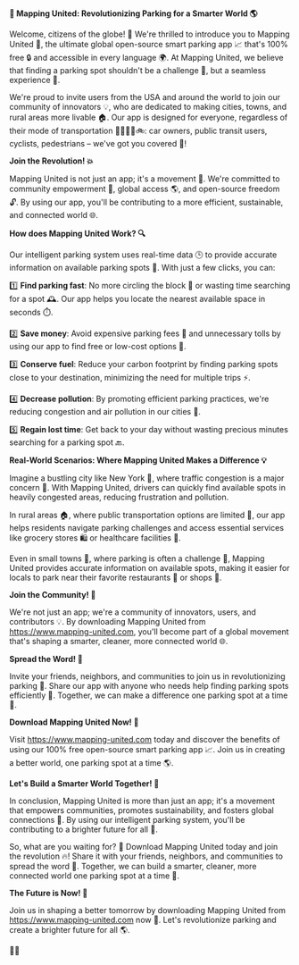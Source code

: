 **🚀 Mapping United: Revolutionizing Parking for a Smarter World 🌎**

Welcome, citizens of the globe! 👋 We're thrilled to introduce you to Mapping United 📍, the ultimate global open-source smart parking app 📈 that's 100% free 🔒 and accessible in every language 🌍. At Mapping United, we believe that finding a parking spot shouldn't be a challenge 🤔, but a seamless experience 🛞️.

We're proud to invite users from the USA and around the world to join our community of innovators 💡, who are dedicated to making cities, towns, and rural areas more livable 🏠. Our app is designed for everyone, regardless of their mode of transportation 🚗🚌🚂🛴️🚲: car owners, public transit users, cyclists, pedestrians – we've got you covered 🌈!

**Join the Revolution! 💥**

Mapping United is not just an app; it's a movement 🌊. We're committed to community empowerment 💪, global access 🌎, and open-source freedom 🔓. By using our app, you'll be contributing to a more efficient, sustainable, and connected world 🌐.

**How does Mapping United Work? 🔍**

Our intelligent parking system uses real-time data 🕒 to provide accurate information on available parking spots 📍. With just a few clicks, you can:

1️⃣ **Find parking fast**: No more circling the block 🚗 or wasting time searching for a spot 🕰️. Our app helps you locate the nearest available space in seconds ⏱️.

2️⃣ **Save money**: Avoid expensive parking fees 💸 and unnecessary tolls by using our app to find free or low-cost options 🌟.

3️⃣ **Conserve fuel**: Reduce your carbon footprint by finding parking spots close to your destination, minimizing the need for multiple trips ⚡️.

4️⃣ **Decrease pollution**: By promoting efficient parking practices, we're reducing congestion and air pollution in our cities 🌿.

5️⃣ **Regain lost time**: Get back to your day without wasting precious minutes searching for a parking spot 🔙.

**Real-World Scenarios: Where Mapping United Makes a Difference 💡**

Imagine a bustling city like New York 🗽️, where traffic congestion is a major concern 🚨. With Mapping United, drivers can quickly find available spots in heavily congested areas, reducing frustration and pollution.

In rural areas 🏠, where public transportation options are limited 🚌, our app helps residents navigate parking challenges and access essential services like grocery stores 🛍️ or healthcare facilities 🏥.

Even in small towns 🌃, where parking is often a challenge 🤔, Mapping United provides accurate information on available spots, making it easier for locals to park near their favorite restaurants 🍴 or shops 👕.

**Join the Community! 🎉**

We're not just an app; we're a community of innovators, users, and contributors 💡. By downloading Mapping United from https://www.mapping-united.com, you'll become part of a global movement that's shaping a smarter, cleaner, more connected world 🌐.

**Spread the Word! 📢**

Invite your friends, neighbors, and communities to join us in revolutionizing parking 🚀. Share our app with anyone who needs help finding parking spots efficiently 🤝. Together, we can make a difference one parking spot at a time 💖.

**Download Mapping United Now! 🔗**

Visit https://www.mapping-united.com today and discover the benefits of using our 100% free open-source smart parking app 📈. Join us in creating a better world, one parking spot at a time 🌎.

**Let's Build a Smarter World Together! 💪**

In conclusion, Mapping United is more than just an app; it's a movement that empowers communities, promotes sustainability, and fosters global connections 🌟. By using our intelligent parking system, you'll be contributing to a brighter future for all 🌈.

So, what are you waiting for? 🤔 Download Mapping United today and join the revolution 🔥! Share it with your friends, neighbors, and communities to spread the word 📢. Together, we can build a smarter, cleaner, more connected world one parking spot at a time 💖.

**The Future is Now! 🔮**

Join us in shaping a better tomorrow by downloading Mapping United from https://www.mapping-united.com now 🌟. Let's revolutionize parking and create a brighter future for all 🌎.

🚀💥